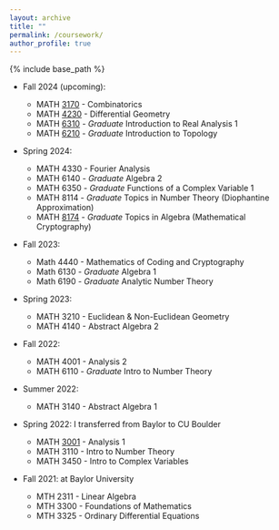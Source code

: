 ```yaml
---
layout: archive
title: ""
permalink: /coursework/
author_profile: true
---
```


{% include base_path %}

* Fall 2024 (upcoming):
  * MATH <a href="https://catalog.colorado.edu/search/?P=MATH%203170">3170</a> - Combinatorics
  * MATH <a href="https://catalog.colorado.edu/search/?P=MATH%204230">4230</a> - Differential Geometry 
  * MATH <a href="https://catalog.colorado.edu/search/?P=MATH%206310">6310</a> - _Graduate_ Introduction to Real Analysis 1
  * MATH <a href="https://catalog.colorado.edu/search/?P=MATH%206210">6210</a> - _Graduate_ Introduction to Topology 

* Spring 2024:
  * MATH 4330 - Fourier Analysis
  * MATH 6140 - _Graduate_ Algebra 2
  * MATH 6350 - _Graduate_ Functions of a Complex Variable 1
  * MATH 8114 - _Graduate_ Topics in Number Theory (Diophantine Approximation)
  * MATH <a href="https://catalog.colorado.edu/search/?P=MATH%208174">8174</a> - _Graduate_ Topics in Algebra (Mathematical Cryptography)

* Fall 2023:
  * Math 4440 - Mathematics of Coding and Cryptography
  * Math 6130 - _Graduate_ Algebra 1
  * Math 6190 - _Graduate_ Analytic Number Theory

* Spring 2023:
  * MATH 3210 - Euclidean & Non-Euclidean Geometry
  * MATH 4140 - Abstract Algebra 2 

* Fall 2022:
  * MATH 4001 - Analysis 2
  * MATH 6110 - _Graduate_ Intro to Number Theory

* Summer 2022:
  * MATH 3140 - Abstract Algebra 1
 
* Spring 2022: I transferred from Baylor to CU Boulder
  * MATH <a href="https://catalog.colorado.edu/search/?P=MATH%203001">3001</a> - Analysis 1
  * MATH 3110 - Intro to Number Theory
  * MATH 3450 - Intro to Complex Variables 

* Fall 2021: at Baylor University
  * MTH 2311 - Linear Algebra
  * MTH 3300 - Foundations of Mathematics 
  * MTH 3325 - Ordinary Differential Equations
